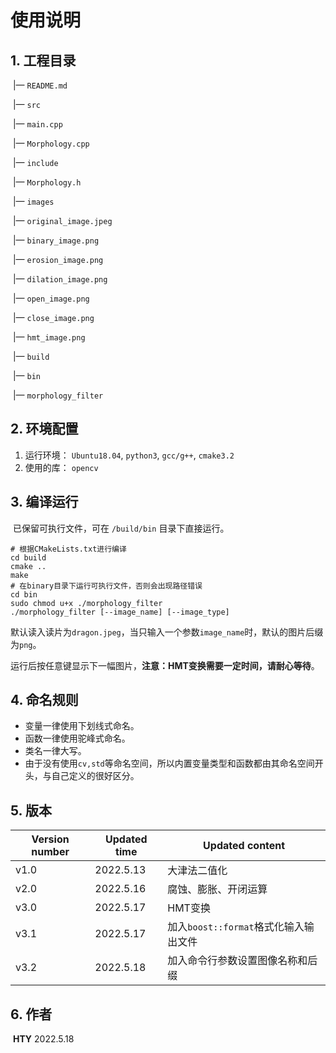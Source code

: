 # 使用说明

## 1. 工程目录

​	|— `README.md`

​	|— `src` 

​      	  |— `main.cpp`

​			|— `Morphology.cpp`

​	|— `include`

​			|— `Morphology.h`	

​	|— `images`

​			|— `original_image.jpeg`

​			|— `binary_image.png`

​			|— `erosion_image.png`

​			|— `dilation_image.png`

​			|— `open_image.png`

​			|— `close_image.png`

​			|— `hmt_image.png`

​	|— `build`

​			|— `bin`	

​					|— `morphology_filter`

## 2. 环境配置

1. 运行环境： `Ubuntu18.04`, `python3`, `gcc/g++`, `cmake3.2`
2. 使用的库： `opencv`

## 3. 编译运行

​		已保留可执行文件，可在 `/build/bin` 目录下直接运行。

```shell
# 根据CMakeLists.txt进行编译
cd build
cmake ..
make
# 在binary目录下运行可执行文件，否则会出现路径错误
cd bin
sudo chmod u+x ./morphology_filter
./morphology_filter [--image_name] [--image_type]
```

​		默认读入读片为`dragon.jpeg`，当只输入一个参数`image_name`时，默认的图片后缀为`png`。	

​		运行后按任意键显示下一幅图片，**注意：HMT变换需要一定时间，请耐心等待**。

## 4. 命名规则

- 变量一律使用下划线式命名。
- 函数一律使用驼峰式命名。
- 类名一律大写。
- 由于没有使用`cv,std`等命名空间，所以内置变量类型和函数都由其命名空间开头，与自己定义的很好区分。

## 5. 版本

| Version number | Updated time | Updated content                       |
| -------------- | ------------ | ------------------------------------- |
| v1.0           | 2022.5.13    | 大津法二值化                          |
| v2.0           | 2022.5.16    | 腐蚀、膨胀、开闭运算                  |
| v3.0           | 2022.5.17    | HMT变换                               |
| v3.1           | 2022.5.17    | 加入`boost::format`格式化输入输出文件 |
| v3.2           | 2022.5.18    | 加入命令行参数设置图像名称和后缀      |

## 6. 作者

​		**HTY**	2022.5.18

